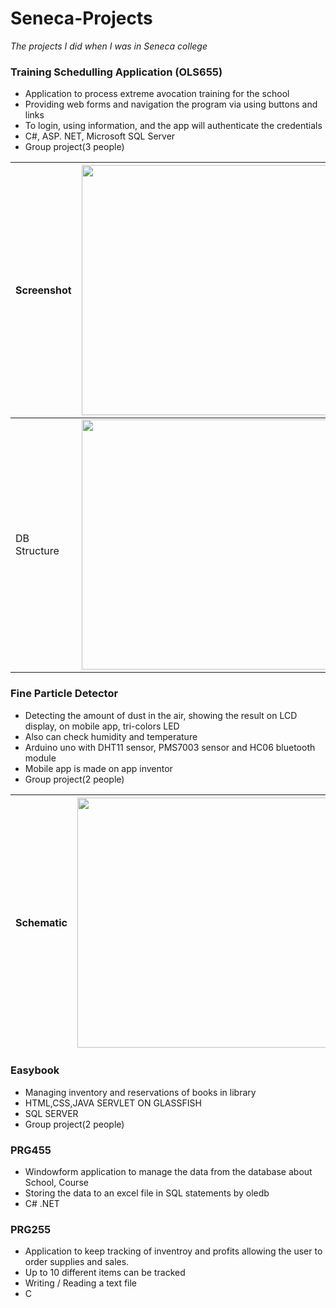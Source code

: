 # Seneca-Projects
*The projects I did when I was in Seneca college*

### Training Schedulling Application (OLS655)
* Application to process extreme avocation training for the school
* Providing web forms and navigation the program via using buttons and links
* To login, using information, and the app will authenticate the credentials
* C#, ASP. NET, Microsoft SQL Server
* Group project(3 people)

|Screenshot|<img src="https://user-images.githubusercontent.com/18034418/159375618-443b604a-f32f-4160-a352-73f19a2b3a21.png" width="400"><br>|
|--|--|
|DB Structure|<img src="https://user-images.githubusercontent.com/18034418/159375675-6f5ea15e-1ad8-4803-b6be-e1d952a0ef46.png" width="400"><br>|


### Fine Particle Detector
* Detecting the amount of dust in the air, showing the result on LCD display, on mobile app, tri-colors LED
* Also can check humidity and temperature
* Arduino uno with DHT11 sensor, PMS7003 sensor and HC06 bluetooth module
* Mobile app is made on app inventor
* Group project(2 people)

|Schematic|<img src="https://user-images.githubusercontent.com/18034418/114747959-63de6b80-9d1f-11eb-82c3-cc851ce0e3af.jpg" width="400"><br>|
|--|--|


### Easybook
* Managing inventory and reservations of books in library
* HTML,CSS,JAVA SERVLET ON GLASSFISH
* SQL SERVER
* Group project(2 people)


### PRG455
* Windowform application to manage the data from the database about School, Course
* Storing the data to an excel file in SQL statements by oledb
* C# .NET

### PRG255
* Application to keep tracking of inventroy and profits allowing the user to order supplies and sales.
* Up to 10 different items can be tracked
* Writing / Reading a text file
* C

